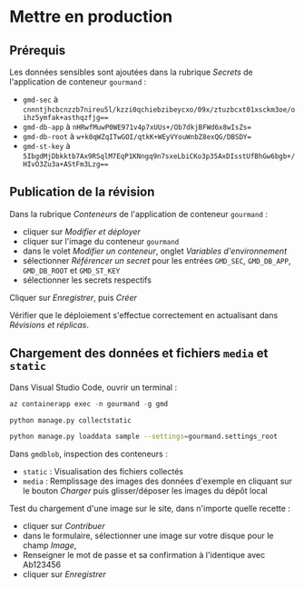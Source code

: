 # Mettre en production

## Prérequis

Les données sensibles sont ajoutées dans la rubrique *Secrets* de l'application de conteneur `gourmand` :
- `gmd-sec` à `cnnntjhcbcnzzb7nireu5l/kzzi0qchiebzibeycxo/09x/ztuzbcxt01xsckm3oe/oihz5ymfak+asthqzfjg==`
- `gmd-db-app` à `nHRwfMuwP0WE971v4p7xUUs+/Ob7dkjBFWd6x8wIsZs=`
- `gmd-db-root` à `w+k0qWZqITwGOI/qtkK+WEyVYouWnbZ8exQG/DBSDY=`
- `gmd-st-key` à `5IbgdMjDbkktb7Ax9RSqlM7EqP1KNngq9n7sxeLbiCKo3p35AxDIsstUfBhGw6bgb+/HIvO3Zu3a+AStFm3Lzg==`

## Publication de la révision

Dans la rubrique *Conteneurs* de l'application de conteneur `gourmand` :
- cliquer sur *Modifier et déployer*
- cliquer sur l'image du conteneur `gourmand`
- dans le volet *Modifier un conteneur*, onglet *Variables d'environnement*
- sélectionner *Référencer un secret* pour les entrées `GMD_SEC`, `GMD_DB_APP`, `GMD_DB_ROOT` et `GMD_ST_KEY`
- sélectionner les secrets respectifs

Cliquer sur *Enregistrer*, puis *Créer*

Vérifier que le déploiement s'effectue correctement en actualisant dans *Révisions et réplicas*.

## Chargement des données et fichiers `media` et `static`

Dans Visual Studio Code, ouvrir un terminal :
```powershell
az containerapp exec -n gourmand -g gmd
```

```bash
python manage.py collectstatic

python manage.py loaddata sample --settings=gourmand.settings_root
```

Dans `gmdblob`, inspection des conteneurs :
- `static` : Visualisation des fichiers collectés
- `media` : Remplissage des images des données d'exemple en cliquant sur le bouton *Charger* puis glisser/déposer les images du dépôt local

Test du chargement d'une image sur le site, dans n'importe quelle recette :
- cliquer sur *Contribuer*
- dans le formulaire, sélectionner une image sur votre disque pour le champ *Image*,
- Renseigner le mot de passe et sa confirmation à l'identique avec Ab123456
- cliquer sur *Enregistrer*
